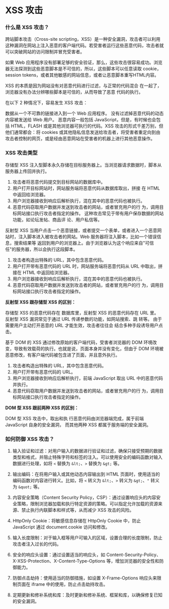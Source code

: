 # XSS 攻击

### 什么是 XSS 攻击？

跨站脚本攻击（Cross-site scripting，XSS）是一种安全漏洞，攻击者可以利用这种漏洞在网站上注入恶意的客户端代码。若受害者运行这些恶意代码，攻击者就可以突破网站的访问限制并冒充受害者。

如果 Web 应用程序没有部署足够的安全验证，那么，这些攻击很容易成功。浏览器无法探测到这些恶意脚本是不可信的，所以，这些脚本可以任意读取 cookie，session tokens，或者其他敏感的网站信息，或者让恶意脚本重写HTML内容。

XSS 的本质是因为网站没有对恶意代码进行过滤，与正常的代码混合 在一起了，浏览器没有办法分辨哪些脚本是可信的，从而导致了恶意 代码的执行。

在以下 2 种情况下，容易发生 XSS 攻击：

数据从一个不可靠的链接进入到一个 Web 应用程序。
没有过滤掉恶意代码的动态内容被发送给 Web 用户。
恶意内容一般包括 JavaScript，但是，有时候也会包括 HTML，FLASH 或是其他浏览器可执行的代码。XSS 攻击的形式千差万别，但他们通常都会：将 cookies 或其他隐私信息发送给攻击者，将受害者重定向到由攻击者控制的网页，或是经由恶意网站在受害者的机器上进行其他恶意操作。

### XSS 攻击类型

存储型 XSS
注入型脚本永久存储在目标服务器上。当浏览器请求数据时，脚本从服务器上传回并执行。

1. 攻击者将恶意代码提交到⽬标⽹站的数据库中。
2. ⽤户打开⽬标⽹站时，⽹站服务端将恶意代码从数据库取出，拼接 在 HTML 中返回给浏览器。
3. ⽤户浏览器接收到响应后解析执⾏，混在其中的恶意代码也被执⾏。
4. 恶意代码窃取⽤户数据并发送到攻击者的⽹站，或者冒充⽤户的⾏ 为，调⽤⽬标⽹站接⼝执⾏攻击者指定的操作。 这种攻击常⻅于带有⽤户保存数据的⽹站功能，如论坛发帖、商品评 论、⽤户私信等。

反射型 XSS
当用户点击一个恶意链接，或者提交一个表单，或者进入一个恶意网站时，注入脚本进入被攻击者的网站。Web 服务器将注入脚本，比如一个错误信息，搜索结果等 返回到用户的浏览器上。由于浏览器认为这个响应来自"可信任"的服务器，所以会执行这段脚本。

1. 攻击者构造出特殊的 URL，其中包含恶意代码。
2. ⽤户打开带有恶意代码的 URL 时，⽹站服务端将恶意代码从 URL 中取出，拼接在 HTML 中返回给浏览器。
3. ⽤户浏览器接收到响应后解析执⾏，混在其中的恶意代码也被执⾏。
4. 恶意代码窃取⽤户数据并发送到攻击者的⽹站，或者冒充⽤户的⾏ 为，调⽤⽬标⽹站接⼝执⾏攻击者指定的操作。

**反射型 XSS 跟存储型 XSS 的区别：**

存储型 XSS 的恶意代码存在 数据库⾥，反射型 XSS 的恶意代码存在 URL ⾥。 反射型 XSS 漏洞常⻅于通过 URL 传递参数的功能，如⽹站搜索、跳 转等。 由于需要⽤户主动打开恶意的 URL 才能⽣效，攻击者往往会 结合多种⼿段诱导⽤户点击。

基于 DOM 的 XSS
通过修改原始的客户端代码，受害者浏览器的 DOM 环境改变，导致有效载荷的执行。也就是说，页面本身并没有变化，但由于 DOM 环境被恶意修改，有客户端代码被包含进了页面，并且意外执行。

1. 攻击者构造出特殊的 URL，其中包含恶意代码。
2. ⽤户打开带有恶意代码的 URL。
3. ⽤户浏览器接收到响应后解析执⾏，前端 JavaScript 取出 URL 中的恶意代码并执⾏。
4. 恶意代码窃取⽤户数据并发送到攻击者的⽹站，或者冒充⽤户的⾏ 为，调⽤⽬标⽹站接⼝执⾏攻击者指定的操作。

**DOM 型 XSS 跟前两种 XSS 的区别：**

DOM 型 XSS 攻击中，取出和执 ⾏恶意代码由浏览器端完成，属于前端JavaScript ⾃身的安全漏洞， ⽽其他两种 XSS 都属于服务端的安全漏洞。

### 如何防御 XSS 攻击？

1. 输入验证和过滤：对用户输入的数据进行验证和过滤，确保只接受预期的数据类型和格式，并阻止特殊字符和标签的注入。可以使用安全的编码函数对输入数据进行处理，如将 `<` 替换为 `&lt;`、`>` 替换为 `&gt;` 等。

2. 输出编码：在将用户输入或其他动态内容输出到 HTML 页面时，使用适当的编码函数对内容进行转义。比如，将 `<` 转义为 `&lt;`、`>` 转义为 `&gt;`、`"` 转义为 `&quot;` 等。

3. 内容安全策略（Content Security Policy，CSP）：通过设置响应头的内容安全策略，限制浏览器加载和执行特定资源的策略。可以指定允许加载的资源来源、禁止执行内联脚本和样式等，从而减少 XSS 攻击的风险。

4. HttpOnly Cookie：将敏感信息存储在 HttpOnly Cookie 中，防止 JavaScript 通过 document.cookie 访问和修改。

5. 输入长度限制：对于输入框等用户可输入的区域，设置合理的长度限制，防止攻击者注入过长的代码。

6. 安全的响应头设置：通过设置适当的响应头，如 Content-Security-Policy、X-XSS-Protection、X-Content-Type-Options 等，增加浏览器的安全性和防御能力。

7. 防御点击劫持：使用适当的防御措施，如设置 X-Frame-Options 响应头来限制页面在 iframe 中的使用，防止点击劫持攻击。

8. 定期更新和修补系统和库：及时更新和修补系统、框架和库，以确保修复已知的安全漏洞。
